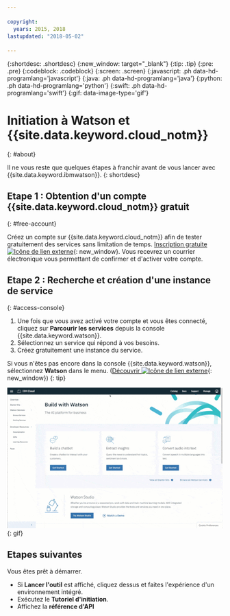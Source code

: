 ```yaml
---

copyright:
  years: 2015, 2018
lastupdated: "2018-05-02"

---
```


{:shortdesc: .shortdesc}
{:new_window: target="_blank"}
{:tip: .tip}
{:pre: .pre}
{:codeblock: .codeblock}
{:screen: .screen}
{:javascript: .ph data-hd-programlang='javascript'}
{:java: .ph data-hd-programlang='java'}
{:python: .ph data-hd-programlang='python'}
{:swift: .ph data-hd-programlang='swift'}
{:gif: data-image-type='gif'}

# Initiation à Watson et {{site.data.keyword.cloud_notm}}
{: #about}

Il ne vous reste que quelques étapes à franchir avant de vous lancer avec {{site.data.keyword.ibmwatson}}.
{: shortdesc}

## Etape 1 : Obtention d'un compte {{site.data.keyword.cloud_notm}} gratuit
{: #free-account}

Créez un compte sur {{site.data.keyword.cloud_notm}} afin de tester gratuitement des services sans limitation de temps. [Inscription gratuite![Icône de lien externe](../../icons/launch-glyph.svg "Icône de lien externe")](https://console.{DomainName}/registration/?target=%2Fdeveloper%2Fwatson%2Fdashboard){: new_window}. Vous recevrez un courrier électronique vous permettant de confirmer et d'activer votre compte.

## Etape 2 : Recherche et création d'une instance de service
{: #access-console}

1.  Une fois que vous avez activé votre compte et vous êtes connecté, cliquez sur **Parcourir les services** depuis la console {{site.data.keyword.watson}}.
1.  Sélectionnez un service qui répond à vos besoins.
1.  Créez gratuitement une instance du service.

Si vous n'êtes pas encore dans la console {{site.data.keyword.watson}}, sélectionnez **Watson** dans le menu. ([Découvrir ![Icône de lien externe](../../icons/launch-glyph.svg "Icône de lien externe")](https://console.{DomainName}/developer/watson/){: new_window})
{: tip}

![Cliquez sur Menu, puis sur Watson](images/ic-create-service.gif){: gif}

## Etapes suivantes

Vous êtes prêt à démarrer.

- Si **Lancer l'outil** est affiché, cliquez dessus et faites l'expérience d'un environnement intégré.
- Exécutez le **Tutoriel d'initiation**.
- Affichez la **référence d'API**

